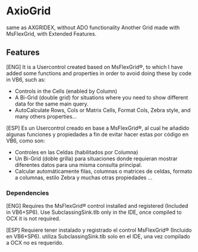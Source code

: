 # AxioGrid
same as AXGRIDEX, without ADO functionality
Another Grid made with MsFlexGrid, with Extended Features.

## Features
 [ENG] It is a Usercontrol created based on MsFlexGrid®, to which I have added some functions and properties in order to avoid doing these by code in VB6, such as:
- Controls in the Cells (enabled by Column)
- A Bi-Grid (double grid) for situations where you need to show different data for the same main query.
- AutoCalculate Rows, Cols or Matrix Cells, Format Cols, Zebra style, and many others properties...

[ESP] Es un Usercontrol creado en base a MsFlexGrid®, al cual he añadido algunas funciones y propiedades a fin de evitar hacer estas por código en VB6, como son:
- Controles en las Celdas (habilitados por Columna)
- Un Bi-Grid (doble grilla) para situaciones donde requieran mostrar diferentes datos para una misma consulta principal.
- Calcular automáticamente filas, columnas o matrices de celdas, formato a columnas, estilo Zebra y muchas otras propiedades ...

### Dependencies
  [ENG] 
  Requires the MsFlexGrid® control installed and registered (Included in VB6+SP6).
  Use SubclassingSink.tlb only in the IDE, once compiled to OCX it is not required.
  
  [ESP] 
  Requiere tener instalado y registrado el control MsFlexGrid® (Incluido en VB6+SP6).
  utiliza SubclassingSink.tlb solo en el IDE, una vez compilado a OCX no es requerido.
